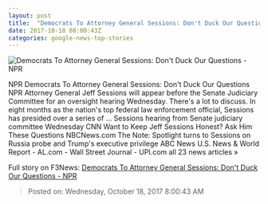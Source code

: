 ```yaml
---
layout: post
title:  "Democrats To Attorney General Sessions: Don't Duck Our Questions - NPR"
date: 2017-10-18 08:00:43Z
categories: google-news-top-stories
---
```


![Democrats To Attorney General Sessions: Don't Duck Our Questions - NPR](https://media.npr.org/assets/img/2017/10/17/ap_17285534425969sessions_wide-9c4e405453bcbcf2f13e628f25e6025ba190711b.jpg?s=1400)

NPR Democrats To Attorney General Sessions: Don't Duck Our Questions NPR Attorney General Jeff Sessions will appear before the Senate Judiciary Committee for an oversight hearing Wednesday. There's a lot to discuss. In eight months as the nation's top federal law enforcement official, Sessions has presided over a series of ... Sessions hearing from Senate judiciary committee Wednesday CNN Want to Keep Jeff Sessions Honest? Ask Him These Questions NBCNews.com The Note: Spotlight turns to Sessions on Russia probe and Trump's executive privilege ABC News U.S. News & World Report - AL.com - Wall Street Journal - UPI.com all 23 news articles »


Full story on F3News: [Democrats To Attorney General Sessions: Don't Duck Our Questions - NPR](http://www.f3nws.com/n/Egk2jC)

> Posted on: Wednesday, October 18, 2017 8:00:43 AM
